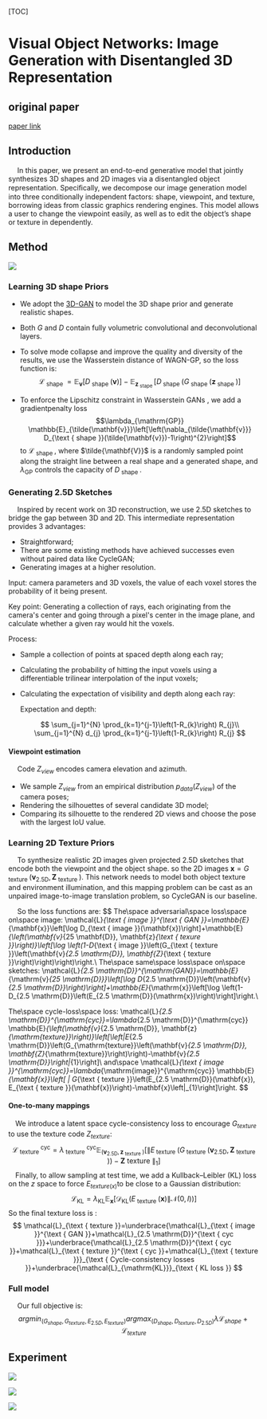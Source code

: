 [TOC]

#  Visual Object Networks: Image Generation with Disentangled 3D Representation

## original paper

[paper link](<http://papers.nips.cc/paper/7297-visual-object-networks-image-generation-with-disentangled-3d-representations>)

## Introduction
&emsp; In this paper, we present an end-to-end generative model that jointly synthesizes 3D shapes and 2D images via a disentangled object representation. Speciﬁcally, we decompose our image generation model into three conditionally independent factors: shape, viewpoint, and texture, borrowing ideas from classic graphics rendering engines. This model allows a user to change the viewpoint easily, as well as to edit the object’s shape or texture in dependently.

## Method

![](https://github.com/heiretodemon/GAN/tree/master/Visual%20Object%20Networks\1.png)

### Learning 3D shape Priors

- We adopt the [3D-GAN](http://papers.nips.cc/paper/6096-learning-a-probabilistic-latent-space-of-object-shapes-via-3d-generative-adversarial-modeling.pdf) to model the 3D shape prior  and generate realistic shapes.

- Both $G$ and $D$ contain fully volumetric convolutional  and deconvolutional layers.

- To solve mode collapse and improve the quality and diversity of the results, we use the Wasserstein distance of WAGN-GP, so the loss function is:
$$
\mathcal{L}_{\text { shape }}=\mathbb{E}_{\mathbf{v}}\left[D_{\text { shape }}(\mathbf{v})\right]-\mathbb{E}_{\mathbf{z}_{\text { stape }}}\left[D_{\text { shape }}\left(G_{\text { shape }}\left(\mathbf{z}_{\text { shape }}\right)\right]\right.
$$

- To enforce the Lipschitz constraint in Wasserstein GANs , we add a gradientpenalty loss $$\lambda_{\mathrm{GP}} \mathbb{E}_{\tilde{\mathbf{v}}}\left[\left(\nabla_{\tilde{\mathbf{v}}} D_{\text { shape }}(\tilde{\mathbf{v}})-1\right)^{2}\right]$$ to $\mathcal{L}_{\text { shape }}$, where $\tilde{\mathbf{V}}$ is a randomly sampled point along the straight line between a real shape and a generated shape, and $\lambda_{\mathrm{GP}}$ controls the capacity of $D_{\text { shape }}$. 

### Generating 2.5D Sketches

&emsp; Inspired by recent work on 3D reconstruction, we use 2.5D sketches to bridge the gap between 3D and 2D. This intermediate representation provides 3 advantages:

- Straightforward;
- There are some existing methods have achieved successes even without paired data like CycleGAN;
- Generating images at a higher resolution.

Input: camera parameters and 3D voxels, the value of each voxel stores the probability of it being present.

Key point: Generating a collection of rays, each originating from the camera's center and going through a pixel's center in the image plane, and calculate whether a given ray would hit the voxels.

Process: 

- Sample a collection of points at spaced depth along each ray;

- Calculating the probability of hitting the input voxels using a differentiable trilinear interpolation of the input voxels;

- Calculating the expectation of visibility and depth along each ray:

  Expectation and depth:

  $$
  \sum_{j=1}^{N} \prod_{k=1}^{j-1}\left(1-R_{k}\right) R_{j}​\\
  \sum_{j=1}^{N} d_{j} \prod_{k=1}^{j-1}\left(1-R_{k}\right) R_{j}
  $$

#### Viewpoint estimation

&emsp; Code $Z_{view}$ encodes camera elevation and azimuth.  

- We sample $Z_{view}$ from an empirical distribution $p_{data}(Z_{view})$ of the camera poses;
- Rendering the silhouettes of several candidate 3D model;
- Comparing its silhouette to the rendered 2D views and choose the pose with the largest IoU value.

### Learning 2D Texture Priors

&emsp; To synthesize realistic 2D images  given projected 2.5D sketches that encode both the viewpoint and the object shape. so the 2D images $\mathbf{x}=G_{\text { texture }}\left(\mathbf{v}_{2.5 \mathrm{D}}, \mathbf{Z}_{\text { texture }}\right)​$.  This network needs to model both object texture and environment illumination, and this mapping problem can be cast as an unpaired image-to-image translation problem, so CycleGAN is our baseline.

&emsp; So the loss functions are:
$$
The\space adversarial\space loss\space on\space image: \mathcal{L}_{\text { image }}^{\text { GAN }}=\mathbb{E}_{\mathbf{x}}\left[\log D_{\text { image }}(\mathbf{x})\right]+\mathbb{E}_{\left(\mathbf{v}_{25 \mathbf{D}}, \mathbf{z}_{\text { texure }}\right)}\left[\log \left(1-D_{\text { image }}\left(G_{\text { texture }}\left(\mathbf{v}_{2.5 \mathrm{D}}, \mathbf{Z}_{\text { texture }}\right)\right)\right)\right.\\
The\space same\space loss\space on\space sketches: \mathcal{L}_{2.5 \mathrm{D}}^{\mathrm{GAN}}=\mathbb{E}_{\mathrm{v}_{25 \mathrm{D}}}\left[\log D_{2.5 \mathrm{D}}\left(\mathbf{v}_{2.5 \mathrm{D}}\right)\right]+\mathbb{E}_{\mathrm{x}}\left[\log \left(1-D_{2.5 \mathrm{D}}\left(E_{2.5 \mathrm{D}}(\mathrm{x})\right)\right]\right.\\

The\space cycle-loss\space loss: \mathcal{L}_{2.5 \mathrm{D}}^{\mathrm{cyc}}=\lambda_{2.5 \mathrm{D}}^{\mathrm{cyc}} \mathbb{E}_{\left(\mathbf{v}_{2.5 \mathrm{D}}, \mathbf{z}_{\mathrm{texture}}\right)}\left[\left\|E_{2.5 \mathrm{D}}\left(G_{\mathrm{texture}}\left(\mathbf{v}_{2.5 \mathrm{D}}, \mathbf{Z}_{\mathrm{texture}}\right)\right)-\mathbf{v}_{2.5 \mathrm{D}}\right\|_{1}\right]\\
and\space \mathcal{L}_{\text { image }}^{\mathrm{cyc}}=\lambda_{\mathrm{image}}^{\mathrm{cyc}} \mathbb{E}_{\mathbf{x}}\left[ \| G_{\text { texture }}\left(E_{2.5 \mathrm{D}}(\mathbf{x}), E_{\text { texture }}(\mathbf{x})\right)-\mathbf{x}\left\|_{1}\right]\right.
$$

#### One-to-many mappings

&emsp;We introduce a latent space cycle-consistency loss to encourage $G_{texture}$ to use the texture code $Z_{texture}$: 
$$
\mathcal{L}_{\text { texture }}^{\mathrm{cyc}}=\lambda_{\text { texture }}^{\mathrm{cyc}} \mathbb{E}_{\left(\mathbf{v}_{2.5 \mathrm{D}}, \mathbf{z}_{\text { texture }}\right)}\left[ \| E_{\text { texture }}\left(G_{\text { texture }}\left(\mathbf{v}_{2.5 \mathrm{D}}, \mathbf{Z}_{\text { texture }}\right)\right)-\mathbf{Z} \text { texture }\left\|_{1}\right]\right.
$$
&emsp;Finally, to allow sampling at test time, we add a Kullback–Leibler (KL) loss on the $z$ space to force $E_{texture(x)}​$ to be close to a Gaussian distribution: 
$$
\mathcal{L}_{\mathrm{KL}}=\lambda_{\mathrm{KL}} \mathbb{E}_{\mathbf{x}}\left[\mathcal{D}_{\mathrm{KL}}\left(E_{\text { texture }}(\mathbf{x}) \| \mathcal{N}(0, I)\right)\right]
$$
So the final texture loss is :
$$
\mathcal{L}_{\text { texture }}=\underbrace{\mathcal{L}_{\text { image }}^{\text { GAN }}+\mathcal{L}_{2.5 \mathrm{D}}^{\text { cyc }}}+\underbrace{\mathcal{L}_{2.5 \mathrm{D}}^{\text { cyc }}+\mathcal{L}_{\text { texture }}^{\text { cyc }}+\mathcal{L}_{\text { texture }}}_{\text { Cycle-consistency losses }}+\underbrace{\mathcal{L}_{\mathrm{KL}}}_{\text { KL loss }}
$$

### Full model

&emsp; Our full objective is:
$$
argmin_{(G_{shape}, G_{texture}, E_{2.5D},E_{texture})} argmax_{(D_{shape}, D_{texture}, D_{2.5D})} \lambda \mathcal{L}_{shape} + \mathcal{L}_{texture}
$$

## Experiment

![](https://github.com/heiretodemon/GAN/tree/master/Visual%20Object%20Networks\2.png)

![](https://github.com/heiretodemon/GAN/tree/master/Visual%20Object%20Networks\3.png)

![](https://github.com/heiretodemon/GAN/tree/master/Visual%20Object%20Networks\4.png)
